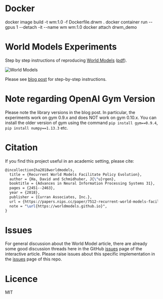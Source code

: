 # Docker
docker image build -t wm:1.0 -f Dockerfile.drwm .
docker container run --gpus 1 --detach -it --name wm wm:1.0
docker attach drwm_demo

# World Models Experiments

Step by step instructions of reproducing [World Models](https://worldmodels.github.io/) ([pdf](https://arxiv.org/abs/1803.10122)).

![World Models](https://worldmodels.github.io/assets/world_models_card_both.png)

Please see [blog post](http://blog.otoro.net//2018/06/09/world-models-experiments/) for step-by-step instructions.

# Note regarding OpenAI Gym Version

Please note the library versions in the blog post. In particular, the experiments work on gym 0.9.x and does NOT work on gym 0.10.x. You can install the older version of gym using the command `pip install gym==0.9.4`, `pip install numpy==1.13.3` etc.

# Citation

If you find this project useful in an academic setting, please cite:

```latex
@incollection{ha2018worldmodels,
  title = {Recurrent World Models Facilitate Policy Evolution},
  author = {Ha, David and Schmidhuber, J{\"u}rgen},
  booktitle = {Advances in Neural Information Processing Systems 31},
  pages = {2451--2463},
  year = {2018},
  publisher = {Curran Associates, Inc.},
  url = {https://papers.nips.cc/paper/7512-recurrent-world-models-facilitate-policy-evolution},
  note = "\url{https://worldmodels.github.io}",
}
```

# Issues

For general discussion about the World Model article, there are already some good discussion threads here in the GitHub [issues](https://github.com/worldmodels/worldmodels.github.io/issues) page of the interactive article. Please raise issues about this specific implementation in the [issues](https://github.com/hardmaru/WorldModelsExperiments/issues) page of this repo.

# Licence

MIT
